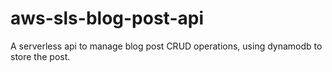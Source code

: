 # aws-sls-blog-post-api
A serverless api to manage blog post CRUD operations, using dynamodb to store the post. 

